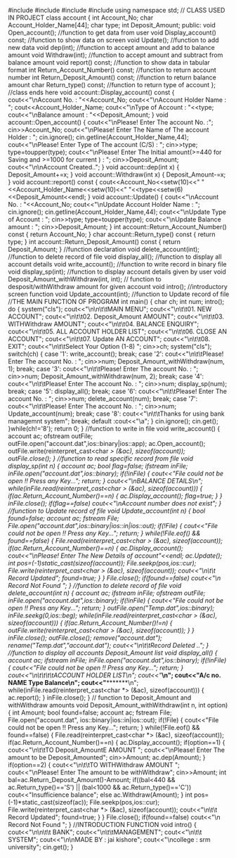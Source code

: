 #include<iostream>
#include<fstream>
#include<cctype>
#include<iomanip>
using namespace std;
// CLASS USED IN PROJECT
class account
{
int Account_No;
char Account_Holder_Name[44];
char type;
int Deposit_Amount;
public:
void Open_account(); //function to get data from user
void Display_account() const; //function to show data on screen
void Update(); //function to add new data
void dep(int); //function to accept amount and add to balance amount
void Withdraw(int); //function to accept amount and subtract from balance amount
void report() const; //function to show data in tabular format
int Return_Account_Number() const; //function to return account number
int Return_Deposit_Amount() const; //function to return balance amount
char Return_type() const; //function to return type of account
}; //class ends here
void account::Display_account() const
{
cout<<"\nAccount No. : "<<Account_No;
cout<<"\nAccount Holder Name : ";
cout<<Account_Holder_Name;
cout<<"\nType of Account : "<<type;
cout<<"\nBalance amount : "<<Deposit_Amount;
}
void account::Open_account()
{
cout<<"\nPlease! Enter The account No. :";
cin>>Account_No;
cout<<"\nPlease! Enter The Name of The account Holder : ";
cin.ignore();
cin.getline(Account_Holder_Name,44);
cout<<"\nPlease! Enter Type of The account (C/S) : ";
cin>>type;
type=toupper(type);
cout<<"\nPlease! Enter The Initial amount(>=440 for Saving and >=1000 for current ) : ";
cin>>Deposit_Amount;
cout<<"\n\nAccount Created..";
}
void account::dep(int x)
{
Deposit_Amount+=x;
}
void account::Withdraw(int x)
{
Deposit_Amount-=x;
}
void account::report() const
{
cout<<Account_No<<setw(10)<<" "<<Account_Holder_Name<<setw(10)<<" 
"<<type<<setw(6)<<Deposit_Amount<<endl;
}
void account::Update()
{
cout<<"\nAccount No. : "<<Account_No;
cout<<"\nUpdate Account Holder Name : ";
cin.ignore();
cin.getline(Account_Holder_Name,44);
cout<<"\nUpdate Type of Account : ";
cin>>type;
type=toupper(type);
cout<<"\nUpdate Balance amount : ";
cin>>Deposit_Amount;
}
int account::Return_Account_Number() const
{
return Account_No;
}
char account::Return_type() const
{
return type;
}
int account::Return_Deposit_Amount() const
{
return Deposit_Amount;
}
//function declaration
void delete_account(int); //function to delete record of file
void display_all(); //function to display all account details
void write_account(); //function to write record in binary file
void display_sp(int); //function to display account details given by user
void Deposit_Amount_withWithdraw(int, int); // function to desposit/withWithdraw amount for given 
account
void intro(); //introductory screen function
void Update_account(int); //function to Update record of file
//THE MAIN FUNCTION OF PROGRAM
int main()
{
char ch;
int num;
intro();
do
{
system("cls");
cout<<"\n\n\t\tMAIN MENU";
cout<<"\n\t\t01. NEW ACCOUNT";
cout<<"\n\t\t02. Deposit_Amount AMOUNT";
cout<<"\n\t\t03. WITHWithdraw AMOUNT";
cout<<"\n\t\t04. BALANCE ENQUIRY";
cout<<"\n\t\t05. ALL ACCOUNT HOLDER LIST";
cout<<"\n\t\t06. CLOSE AN ACCOUNT";
cout<<"\n\t\t07. Update AN ACCOUNT";
cout<<"\n\t\t08. EXIT";
cout<<"\n\t\tSelect Your Option (1-8) ";
cin>>ch;
system("cls");
switch(ch)
{
case '1':
write_account();
break;
case '2':
cout<<"\n\t\tPlease! Enter The account No. : "; cin>>num;
Deposit_Amount_withWithdraw(num, 1);
break;
case '3':
cout<<"\n\t\tPlease! Enter The account No. : "; cin>>num;
Deposit_Amount_withWithdraw(num, 2);
break;
case '4': 
cout<<"\n\t\tPlease! Enter The account No. : "; cin>>num;
display_sp(num);
break;
case '5':
display_all();
break;
case '6':
cout<<"\n\t\tPlease! Enter The account No. : "; cin>>num;
delete_account(num);
break;
case '7':
cout<<"\n\t\tPlease! Enter The account No. : "; cin>>num;
Update_account(num);
break;
case '8':
cout<<"\n\t\tThanks for using bank managemnt system";
break;
default :cout<<"\a";
}
cin.ignore();
cin.get();
}while(ch!='8');
return 0;
}
//function to write in file
void write_account()
{
account ac;
ofstream outFile;
outFile.open("account.dat",ios::binary|ios::app);
ac.Open_account();
outFile.write(reinterpret_cast<char *> (&ac), sizeof(account));
outFile.close();
}
//function to read specific record from file
void display_sp(int n)
{
account ac;
bool flag=false;
ifstream inFile;
inFile.open("account.dat",ios::binary);
if(!inFile)
{
cout<<"File could not be open !! Press any Key...";
return;
}
cout<<"\nBALANCE DETAILS\n";
 while(inFile.read(reinterpret_cast<char *> (&ac), sizeof(account)))
{
if(ac.Return_Account_Number()==n)
{
ac.Display_account();
flag=true;
}
}
inFile.close();
if(flag==false)
cout<<"\nAccount number does not exist";
}
//function to Update record of file
void Update_account(int n)
{
bool found=false;
account ac;
fstream File;
File.open("account.dat",ios::binary|ios::in|ios::out);
if(!File)
{
cout<<"File could not be open !! Press any Key...";
return;
}
while(!File.eof() && found==false)
{
File.read(reinterpret_cast<char *> (&ac), sizeof(account));
if(ac.Return_Account_Number()==n)
{
ac.Display_account();
cout<<"\nPlease! Enter The New Details of account"<<endl;
ac.Update();
int pos=(-1)*static_cast<int>(sizeof(account));
File.seekp(pos,ios::cur);
File.write(reinterpret_cast<char *> (&ac), sizeof(account));
cout<<"\n\t\t Record Updated";
found=true;
 }
}
File.close();
if(found==false)
cout<<"\n Record Not Found ";
}
//function to delete record of file
void delete_account(int n)
{
account ac;
ifstream inFile;
ofstream outFile;
inFile.open("account.dat",ios::binary);
if(!inFile)
{
cout<<"File could not be open !! Press any Key...";
return;
}
outFile.open("Temp.dat",ios::binary);
inFile.seekg(0,ios::beg);
while(inFile.read(reinterpret_cast<char *> (&ac), sizeof(account)))
{
if(ac.Return_Account_Number()!=n)
{
outFile.write(reinterpret_cast<char *> (&ac), sizeof(account));
}
}
inFile.close();
outFile.close();
remove("account.dat");
rename("Temp.dat","account.dat");
cout<<"\n\t\tRecord Deleted ..";
}
//function to display all accounts Deposit_Amount list
void display_all()
{
account ac;
ifstream inFile;
inFile.open("account.dat",ios::binary);
if(!inFile)
{
cout<<"File could not be open !! Press any Key...";
return;
}
cout<<"\n\t\t\t\tACCOUNT HOLDER LIST\n";
cout<<"*************************\n";
cout<<"A/c no. NAME Type Balance\n";
cout<<"*************************\n";
while(inFile.read(reinterpret_cast<char *> (&ac), sizeof(account)))
{
ac.report();
}
inFile.close();
}
// function to Deposit_Amount and withWithdraw amounts
void Deposit_Amount_withWithdraw(int n, int option)
{
int Amount;
bool found=false;
account ac;
fstream File;
File.open("account.dat", ios::binary|ios::in|ios::out);
if(!File)
{
cout<<"File could not be open !! Press any Key...";
return;
}
while(!File.eof() && found==false)
{
File.read(reinterpret_cast<char *> (&ac), sizeof(account));
if(ac.Return_Account_Number()==n)
{
ac.Display_account();
if(option==1)
{
cout<<"\n\t\tTO Deposit_AmountE AMOUNT ";
cout<<"\nPlease! Enter The amount to be Deposit_Amounted";
cin>>Amount;
ac.dep(Amount);
}
if(option==2)
{
cout<<"\n\t\tTO WITHWithdraw AMOUNT ";
cout<<"\nPlease! Enter The amount to be withWithdraw";
cin>>Amount;
int bal=ac.Return_Deposit_Amount()-Amount;
if((bal<440 && ac.Return_type()=='S') || (bal<1000 && 
ac.Return_type()=='C'))
cout<<"Insufficience balance";
else
ac.Withdraw(Amount);
}
int pos=(-1)*static_cast<int>(sizeof(ac));
File.seekp(pos,ios::cur);
File.write(reinterpret_cast<char *> (&ac), sizeof(account));
cout<<"\n\t\t Record Updated";
found=true;
 }
 }
File.close();
if(found==false)
cout<<"\n Record Not Found ";
}
//INTRODUCTION FUNCTION
void intro()
{
cout<<"\n\n\t\t BANK";
cout<<"\n\t\tMANAGEMENT";
cout<<"\n\t\t SYSTEM";
cout<<"\n\nMADE BY : jai kishore";
cout<<"\ncollege : srm university";
cin.get();
}
